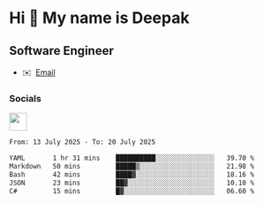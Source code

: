 Hi 👋 My name is Deepak
=======================

Software Engineer
-----------------
* ✉️  [Email](mailto:kumar.neu19@gmail.com)


### Socials

<p align="left"><a href="https://www.linkedin.com/in/deepak94kumar" target="_blank" rel="noreferrer"><img src="https://raw.githubusercontent.com/danielcranney/readme-generator/main/public/icons/socials/linkedin.svg" width="32" height="32" /></a></p>

<!--START_SECTION:waka-->

```txt
From: 13 July 2025 - To: 20 July 2025

YAML       1 hr 31 mins    ██████████░░░░░░░░░░░░░░░   39.70 %
Markdown   50 mins         █████▒░░░░░░░░░░░░░░░░░░░   21.98 %
Bash       42 mins         ████▓░░░░░░░░░░░░░░░░░░░░   18.16 %
JSON       23 mins         ██▓░░░░░░░░░░░░░░░░░░░░░░   10.10 %
C#         15 mins         █▓░░░░░░░░░░░░░░░░░░░░░░░   06.60 %
```

<!--END_SECTION:waka-->
